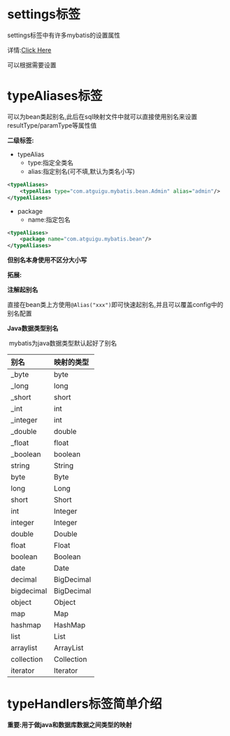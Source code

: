 # settings标签

settings标签中有许多mybatis的设置属性

详情:[Click Here](https://mybatis.org/mybatis-3/zh/configuration.html#settings)

可以根据需要设置

# typeAliases标签

可以为bean类起别名,此后在sql映射文件中就可以直接使用别名来设置resultType/paramType等属性值

**二级标签:**

* typeAlias
  * type:指定全类名
  * alias:指定别名(可不填,默认为类名小写)

```xml
<typeAliases>
	<typeAlias type="com.atguigu.mybatis.bean.Admin" alias="admin"/>
</typeAliases>
```

* package
  * name:指定包名

```xml
<typeAliases>
	<package name="com.atguigu.mybatis.bean"/>
</typeAliases>
```

**但别名本身使用不区分大小写**

**拓展:**

**注解起别名**

​	直接在bean类上方使用`@Alias("xxx")`即可快速起别名,并且可以覆盖config中的别名配置

**Java数据类型别名**

​	mybatis为java数据类型默认起好了别名

| 别名       | 映射的类型 |
| :--------- | :--------- |
| _byte      | byte       |
| _long      | long       |
| _short     | short      |
| _int       | int        |
| _integer   | int        |
| _double    | double     |
| _float     | float      |
| _boolean   | boolean    |
| string     | String     |
| byte       | Byte       |
| long       | Long       |
| short      | Short      |
| int        | Integer    |
| integer    | Integer    |
| double     | Double     |
| float      | Float      |
| boolean    | Boolean    |
| date       | Date       |
| decimal    | BigDecimal |
| bigdecimal | BigDecimal |
| object     | Object     |
| map        | Map        |
| hashmap    | HashMap    |
| list       | List       |
| arraylist  | ArrayList  |
| collection | Collection |
| iterator   | Iterator   |

# typeHandlers标签简单介绍

**重要:用于做java和数据库数据之间类型的映射**

